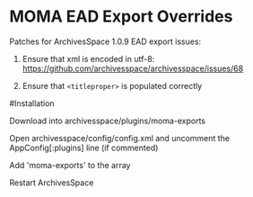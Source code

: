 MOMA EAD Export Overrides
==============================

Patches for ArchivesSpace 1.0.9 EAD export issues:

1. Ensure that xml is encoded in utf-8:
https://github.com/archivesspace/archivesspace/issues/68

2. Ensure that `<titleproper>` is populated correctly

#Installation

Download into archivesspace/plugins/moma-exports

Open archivesspace/config/config.xml and uncomment the AppConfig[:plugins] line (if commented)

Add 'moma-exports' to the array

Restart ArchivesSpace



